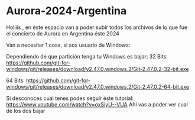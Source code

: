 # Aurora-2024-Argentina
Holiiis , en éste espacio van a poder subir todos los archivos de lo que fue el concierto de Aurora en Argentina éste 2024

Van a necesitar 1 cosa, si sos usuario de Windows:

Dependiendo de que partición tenga tu Windows es bajar: 
32 Bits: https://github.com/git-for-windows/git/releases/download/v2.47.0.windows.2/Git-2.47.0.2-32-bit.exe

64 Bits: https://github.com/git-for-windows/git/releases/download/v2.47.0.windows.2/Git-2.47.0.2-64-bit.exe

Si desconoces cual tenes podes seguir éste tutorial:
https://www.youtube.com/watch?v=oxSiyU--VUA
Ahí vas a poder ver cual de los dos bajar
